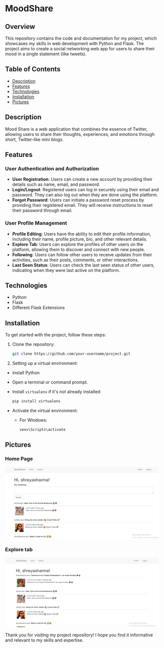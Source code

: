 # MoodShare

## Overview

This repository contains the code and documentation for my project, which showcases my skills in web development with Python and Flask.
The project aims to create a social networking web app for users to share their mood in a single statement (like tweets). 

## Table of Contents

- [Description](#description)
- [Features](#features)
- [Technologies](#technologies)
- [Installation](#installation)
- [Pictures](#pictures)


## Description

Mood Share is a web application that combines the essence of Twitter, allowing users to share their thoughts, experiences, and emotions 
through short, Twitter-like mini blogs.

## Features

### User Authentication and Authorization
- **User Registration**: Users can create a new account by providing their details such as name, email, and password.
- **Login/Logout**: Registered users can log in securely using their email and password. They can also log out when they are done using the platform.
- **Forgot Password**: Users can initiate a password reset process by providing their registered email.
  They will receive instructions to reset their password through email.

### User Profile Management
- **Profile Editing**: Users have the ability to edit their profile information, including their name, profile picture, bio, and other relevant details.
- **Explore Tab**: Users can explore the profiles of other users on the platform, allowing them to discover and connect with new people.
- **Following**: Users can follow other users to receive updates from their activities, such as their posts, comments, or other interactions.
- **Last Seen Status**: Users can check the last seen status of other users, indicating when they were last active on the platform.


## Technologies

- Python
- Flask
- Different Flask Extensions


## Installation

To get started with the project, follow these steps:

1. Clone the repository:

   ```bash
   git clone https://github.com/your-username/project.git
   ```

2. Setting up a virtual environment:
- Install Python
- Open a terminal or command prompt.
- Install `virtualenv` if it's not already installed:

   ```bash
   pip install virtualenv
   ```
- Activate the virtual environment:

   - For Windows:

     ```bash
     venv\Scripts\activate
     ```

 ## Pictures
 
 ### Home Page
 ![home tab](https://github.com/ritiksharma04/MoodShare/blob/master/project%20SS/4Home_page.png)

 ### Explore tab
 ![Explore tab](https://github.com/ritiksharma04/MoodShare/blob/master/project%20SS/7Explore_tab.png)
 

Thank you for visiting my project repository! I hope you find it informative and relevant to my skills and expertise.
